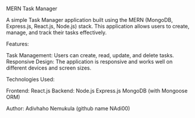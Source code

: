 MERN Task Manager

A simple Task Manager application built using the MERN (MongoDB, Express.js, React.js, Node.js) stack. This application allows users to create, manage, and track their tasks effectively.

Features:

Task Management: Users can create, read, update, and delete tasks.
Responsive Design: The application is responsive and works well on different devices and screen sizes.

Technologies Used:

Frontend:
React.js
Backend:
Node.js
Express.js
MongoDB (with Mongoose ORM)

Author: Adivhaho Nemukula (github name NAdi00)
